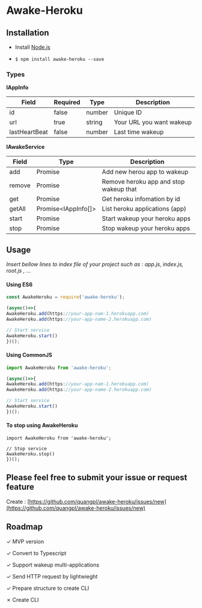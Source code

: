 
# Awake-Heroku

## Installation

  

- Install [Node.js](http://nodejs.org/)

-  ```$ npm install awake-heroku --save```

  
  

### Types

**IAppInfo**

|Field |Required | Type | Description
|--|--|--|--|
| id | false | number| Unique ID
| url | true | string | Your URL you want wakeup
| lastHeartBeat | false |number | Last time wakeup

  

**IAwakeService**

|Field | Type | Description
|--|--|--|
| add | Promise<void> | Add new herou app to wakeup
| remove |Promise<void> | Remove heroku app and stop wakeup that
| get |Promise<void> | Get heroku infomation by id
| getAll | Promise<IAppInfo[]>| List heroku applications (app)
| start |Promise<void>  | Start wakeup your heroku apps
| stop |Promise<void>  | Stop wakeup your heroku apps


## Usage

  

*Insert bellow lines to index file of your project such as : app.js, index.js, root.js , ...*

  

#### Using ES6

```typescript
const AwakeHeroku = require('awake-heroku');

(async()=>{
AwakeHeroku.add(https://your-app-nam-1.herokuapp.com)
AwakeHeroku.add(https://your-app-name-2.herokuapp.com)

// Start service
AwakeHeroku.start()
})();

```


#### Using CommonJS

```typescript
import AwakeHeroku from 'awake-heroku';

(async()=>{
AwakeHeroku.add(https://your-app-nam-1.herokuapp.com)
AwakeHeroku.add(https://your-app-name-2.herokuapp.com)

// Start service
AwakeHeroku.start()
})();

```

#### To stop using AwakeHeroku
```
import AwakeHeroku from 'awake-heroku';

// Stop service
AwakeHeroku.stop()
})();
```

  ## Please feel free to submit your issue or request feature
Create : [https://github.com/quangpl/awake-heroku/issues/new](https://github.com/quangpl/awake-heroku/issues/new)

## Roadmap
 &check; MVP version
 
 &check; Convert to Typescript

 &check; Support wakeup multi-applications

 &check; Send HTTP request by lightwieght

 &check; Prepare structure to create CLI
 
 &cross; Create CLI